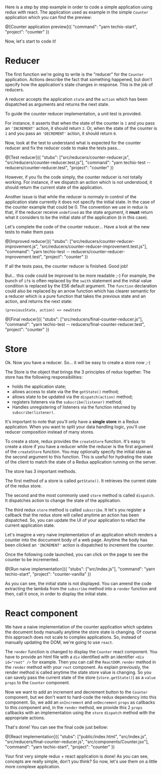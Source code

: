 Here is a step by step example in order to code a simple application using redux with react.
The application used as example in the simple `Counter` application which you can find the preview:

@[Counter application preview]({
  "command": "yarn techio-start",
  "project": "counter"
})

Now, let's start to code it!


# Reducer

The first function we're going to write is the "reducer" for the `Counter` application.
Actions describe the fact that something happened, but don't specify how the application's state changes in response.
This is the job of reducers.

A reducer accepts the application `state` and the `action` which has been dispatched as arguments
and returns the next state.

To guide the counter reducer implementation, a unit test is provided.

For instance, it asserts that when the state of the counter is `1` and you pass an `'INCREMENT'` action,
it should return `2`. Or, when the state of the counter is `1` and you pass an `'DECREMENT'` action,
it should return `0`.

Now, look at the test to understand what is expected for the counter reducer and fix the reducer code to make the tests pass…

@[Test reducer]({
  "stubs": ["src/reducers/counter-reducer.js", "src/reducers/counter-reducer.test.js"],
  "command": "yarn techio-test -- reducers/counter-reducer.test",
  "project": "counter"
})

However, if you fix the code simply, the counter reducer is not totally working. For instance,
if we dispatch an action which is not understood, it should return the current state of
the application.

Another issue is that while the reducer is normaly in control of the application state
currently it does not specify the initial state. In the case of the counter example that could be 0.
The convention we use in redux is that, if the reducer receive `undefined` as the state argument,
it **must** return what it considers to be the initial state of the application (`0` in this case).

Let's complete the code of the counter reducer… Have a look at the new tests to make them pass

@[Improved reducer]({
  "stubs": ["src/reducers/counter-reducer-improvement.js", "src/reducers/counter-reducer-improvement.test.js"],
  "command": "yarn techio-test -- reducers/counter-reducer-improvement.test",
  "project": "counter"
})

If all the tests pass, the counter reducer is finished. Good job!

But… this code could be improved to be more readable ;-)
For example, the bunch of `if`s is often replaced by the `swith` statement and the initial value condition
is replaced by the ES6 default argument. The `function` declaration could also be replaced
by an arrow function which has clearer semantic for a reducer which is a pure function that takes the previous state and an action, and returns the next state:

`(previousState, action) => newState`

@[Final reducer]({
  "stubs": ["src/reducers/final-counter-reducer.js"],
  "command": "yarn techio-test -- reducers/final-counter-reducer.test",
  "project": "counter"
})


# Store

Ok. Now you have a reducer. So… it will be easy to create a store now ;-)

The Store is the object that brings the 3 principles of redux together.
The store has the following responsibilities:

  - holds the application state;
  - allows access to state via the the `getState()` method;
  - allows state to be updated via the `dispatch(action)` method;
  - registers listeners via the `subscribe(listener)` method;
  - Handles unregistering of listeners via the function returned by `subscribe(listener)`.

It's important to note that you'll only have a **single store** in a Redux application.
When you want to split your data handling logic, you'll use reducer composition instead of many stores.

To create a store, redux provides the `createStore` function. It's easy to create a store if you have a reducer while the reducer is the first argument of the `createStore` function.
You may optionally specify the initial state as the second argument to this function.
This is useful for hydrating the state of the client to match the state of a Redux application running on the server.

The store has 3 important methods.

The first method of a store is called `getState()`. It retrieves the current state of the redux store.

The second and the most commonly used `store` method is called `dispatch`. It dispatches action to change the state of the application.

The third redux `store` method is called `subscribe`. It let's you register a callback that the redux store will called anytime an action has been dispatched. So, you can update the UI of your application to refact the current application state.

Let's imagine a very naive implementation of an application which renders a counter into the doccument body of a web page. Anytime the body has been clicked an `'INCREMENT'` action is dispatched to increment the counter.

Once the following code launched, you can click on the page to see the counter to be incremented.

@[Run naive implementation]({
  "stubs": ["src/index.js"],
  "command": "yarn techio-start",
  "project": "counter-vanilla"
})

As you can see, the initial state is not displayed. You can amend the code extracting the lambda from the `subscribe` method into a `render` function and then, call it once, in order to display the initial state.


# React component

We have a naive implementation of the counter application which updates the document body manually anytime the store state is changing.
Of course this approach does not scale to complex applications. So, instead of manually updating the DOM, we're going to use `react`.

The `render` function is changed to display the `Counter` react component. You have to provide an html file with a `div` identified with an identifier `<div id="root" />` for example. Then you can call the `ReactDOM.render` method in the `render` method with your `root` component.
As explain previously, the render method is called anytime the state store value is changing. So you can savely pass the current state of the store (`store.getState()`) as a `value` `props` to the `Counter` component.

Now we want to add an increment and decrement button to the `Counter` component, but we don't want to hard-code the redux dependency into this component. So, we add an `onIncrement` and `onDecrement` `props` as callbacks to this component and, in the `render` method, we provide this 2 `props` callbacks with an implementation using the `store` `dispatch` method with the appropriate actions.

That's done! You can see the final code just bellow:

@[React implementation]({
  "stubs": ["public/index.html", "src/index.js", "src/reducers/final-counter-reducer.js", "src/components/Counter.jsx"],
  "command": "yarn techio-start",
  "project": "counter"
})

Your first very simple redux + react application is done! As you can see, concepts are really simple, don't you think?
So now, let's use them on a little more complexe application.
